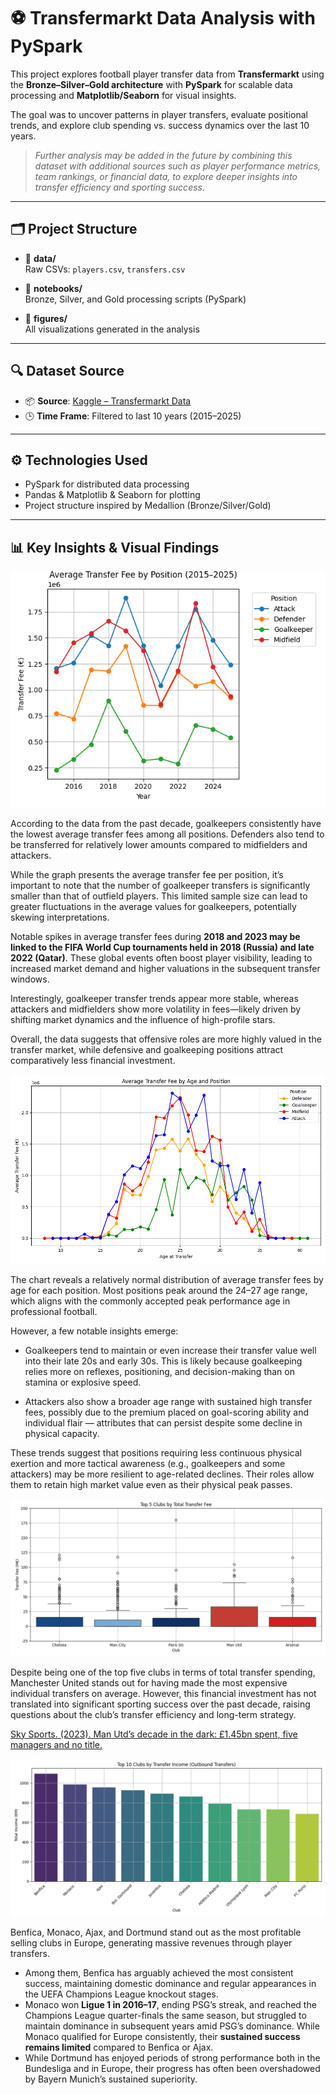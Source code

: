 # ⚽ Transfermarkt Data Analysis with PySpark

This project explores football player transfer data from **Transfermarkt** using the **Bronze–Silver–Gold architecture** with **PySpark** for scalable data processing and **Matplotlib/Seaborn** for visual insights.

The goal was to uncover patterns in player transfers, evaluate positional trends, and explore club spending vs. success dynamics over the last 10 years.

> _Further analysis may be added in the future by combining this dataset with additional sources such as player performance metrics, team rankings, or financial data, to explore deeper insights into transfer efficiency and sporting success._
---

## 🗂 Project Structure

- 📁 **data/**  
  Raw CSVs: `players.csv`, `transfers.csv`

- 📁 **notebooks/**  
  Bronze, Silver, and Gold processing scripts (PySpark)

- 📁 **figures/**  
  All visualizations generated in the analysis

---

## 🔍 Dataset Source

- 📦 **Source**: [Kaggle – Transfermarkt Data](https://www.kaggle.com/datasets/josephvm/transfermarkt-data)   
- 🕒 **Time Frame**: Filtered to last 10 years (2015–2025)

---

## ⚙️ Technologies Used

- PySpark for distributed data processing   
- Pandas & Matplotlib & Seaborn for plotting  
- Project structure inspired by Medallion (Bronze/Silver/Gold)
  
---
## 📊 Key Insights & Visual Findings

![Figure 1](figures/Figure_1.png)

According to the data from the past decade, goalkeepers consistently have the lowest average transfer fees among all positions. Defenders also tend to be transferred for relatively lower amounts compared to midfielders and attackers.

While the graph presents the average transfer fee per position, it’s important to note that the number of goalkeeper transfers is significantly smaller than that of outfield players. This limited sample size can lead to greater fluctuations in the average values for goalkeepers, potentially skewing interpretations.

Notable spikes in average transfer fees during **2018 and 2023 may be linked to the FIFA World Cup tournaments held in 2018 (Russia) and late 2022 (Qatar)**. These global events often boost player visibility, leading to increased market demand and higher valuations in the subsequent transfer windows.

Interestingly, goalkeeper transfer trends appear more stable, whereas attackers and midfielders show more volatility in fees—likely driven by shifting market dynamics and the influence of high-profile stars.

Overall, the data suggests that offensive roles are more highly valued in the transfer market, while defensive and goalkeeping positions attract comparatively less financial investment.

![Figure 2](figures/Figure_2.png)

The chart reveals a relatively normal distribution of average transfer fees by age for each position. Most positions peak around the 24–27 age range, which aligns with the commonly accepted peak performance age in professional football.

However, a few notable insights emerge:

- Goalkeepers tend to maintain or even increase their transfer value well into their late 20s and early 30s. This is likely because goalkeeping relies more on reflexes, positioning, and decision-making than on stamina or explosive speed.

- Attackers also show a broader age range with sustained high transfer fees, possibly due to the premium placed on goal-scoring ability and individual flair — attributes that can persist despite some decline in physical capacity.

These trends suggest that positions requiring less continuous physical exertion and more tactical awareness (e.g., goalkeepers and some attackers) may be more resilient to age-related declines. Their roles allow them to retain high market value even as their physical peak passes.

![Figure 3](figures/Figure_3.png)

Despite being one of the top five clubs in terms of total transfer spending, Manchester United stands out for having made the most expensive individual transfers on average. However, this financial investment has not translated into significant sporting success over the past decade, raising questions about the club’s transfer efficiency and long-term strategy.

[Sky Sports. (2023). Man Utd’s decade in the dark: £1.45bn spent, five managers and no title.](https://www.skysports.com/football/story-telling/11095/12860167/man-utds-decade-in-the-dark)

![Figure 4](figures/Figure_4.png)

Benfica, Monaco, Ajax, and Dortmund stand out as the most profitable selling clubs in Europe, generating massive revenues through player transfers. 

- Among them, Benfica has arguably achieved the most consistent success, maintaining domestic dominance and regular appearances in the UEFA Champions League knockout stages. 
- Monaco won **Ligue 1 in 2016–17**, ending PSG’s streak, and reached the Champions League quarter-finals the same season, but struggled to maintain dominance in subsequent years amid PSG’s dominance. While Monaco qualified for Europe consistently, their **sustained success remains limited** compared to Benfica or Ajax.
- While Dortmund has enjoyed periods of strong performance both in the Bundesliga and in Europe, their progress has often been overshadowed by Bayern Munich’s sustained superiority.



